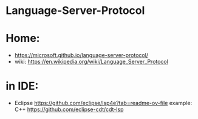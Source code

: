 # Language-Server-Protocol
# Home:
- https://microsoft.github.io/language-server-protocol/
- wiki: https://en.wikipedia.org/wiki/Language_Server_Protocol

# in IDE:
- Eclipse https://github.com/eclipse/lsp4e?tab=readme-ov-file example: C++ https://github.com/eclipse-cdt/cdt-lsp
